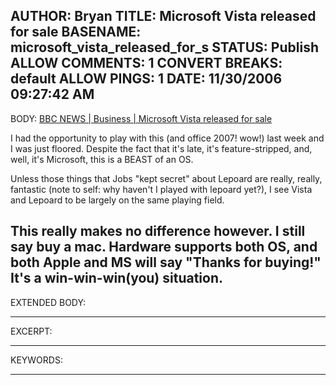 AUTHOR: Bryan
TITLE: Microsoft Vista released for sale
BASENAME: microsoft_vista_released_for_s
STATUS: Publish
ALLOW COMMENTS: 1
CONVERT BREAKS: __default__
ALLOW PINGS: 1
DATE: 11/30/2006 09:27:42 AM
-----
BODY:
<a title="BBC NEWS | Business | Microsoft Vista released for sale" href="http://news.bbc.co.uk/2/hi/business/6158719.stm">BBC NEWS | Business | Microsoft Vista released for sale</a>

I had the opportunity to play with this (and office 2007! wow!) last week and I was just floored. Despite the fact that it's late, it's feature-stripped, and, well, it's Microsoft, this is a BEAST of an OS. 

Unless those things that Jobs "kept secret" about Lepoard are really, really, fantastic (note to self: why haven't I played with lepoard yet?), I see Vista and Lepoard to be largely on the same playing field. 

This really makes no difference however. I still say buy a mac. Hardware supports both OS, and both Apple and MS will say "Thanks for buying!" It's a win-win-win(you) situation.
-----
EXTENDED BODY:

-----
EXCERPT:

-----
KEYWORDS:

-----


